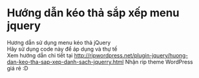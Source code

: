 # Hướng dẫn kéo thả sắp xếp menu jquery 
Hương dẫn sử dụng menu kéo thả jQuery <br/>
Hãy sử dụng code này để áp dụng và thự tế<br/>
Xem hướng dẫn chi tiết tại <a href="http://ripwordpress.net/plugin-jquery/huong-dan-keo-tha-sap-xep-danh-sach-jquerry.html">http://ripwordpress.net/plugin-jquery/huong-dan-keo-tha-sap-xep-danh-sach-jquerry.html</a>
Nhận rip theme WordPress giá rẻ  :D
